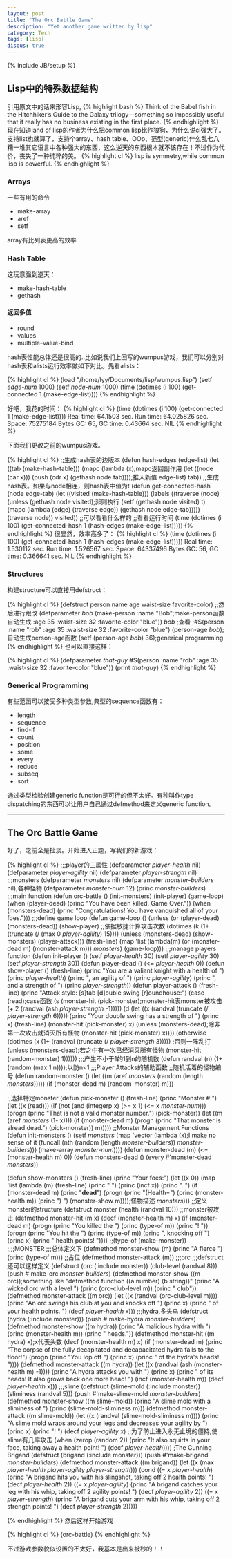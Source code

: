 ```yaml
---
layout: post
title: "The Orc Battle Game"
description: "Yet another game written by lisp"
category: Tech
tags: [lisp]
disqus: true
---
```

{% include JB/setup %}

## Lisp中的特殊数据结构
引用原文中的话来形容Lisp,
{% highlight bash %}
Think of the Babel fish in the Hitchhiker’s Guide to the Galaxy trilogy—something 
so impossibly useful that it really has no business existing in the first place.
{% endhighlight %}
现在知道land of lisp的作者为什么把common lisp比作狼狗，为什么说cl强大了。支持list也就算了，支持个array、hash table、OOp、范型(generic)什么乱七八糟一堆其它语言中各种强大的东西，这么逆天的东西根本就不该存在！不过作为代价，丧失了一种纯粹的美。
{% highlight cl %}
lisp is symmetry,while common lisp is powerful.
{% endhighlight %}

### Arrays
一些有用的命令

- make-array
- aref
- setf

array有比列表更高的效率
### Hash Table
这玩意强到逆天：

- make-hash-table
- gethash

#### 返回多值

- round
- values
- multiple-value-bind

hash表性能总体还是很高的..比如说我们上回写的wumpus游戏，我们可以分别对hash表和alists运行效率做如下对比。先看alists：

{% highlight cl %}
(load "/home/lyy/Documents/lisp/wumpus.lisp")
(setf *edge-num* 1000)
(setf *node-num* 1000)
(time (dotimes (i 100) (get-connected 1 (make-edge-list))))
{% endhighlight %}

好吧，我花的时间：
{% highlight cl %}
(time (dotimes (i 100) (get-connected 1 (make-edge-list))))
Real time: 64.1503 sec.
Run time: 64.025826 sec.
Space: 75275184 Bytes
GC: 65, GC time: 0.43664 sec.
NIL
{% endhighlight %}

下面我们更改之前的wumpus游戏。

{% highlight cl %}
;;生成hash表的边版本
(defun hash-edges (edge-list)
  (let ((tab (make-hash-table)))
    (mapc (lambda (x);mapc返回副作用
            (let ((node (car x)))
              (push (cdr x) (gethash node tab))));推入新值
          edge-list)
    tab))
;;生成hash表。如果与node相连，则hash表中值为t
(defun get-connected-hash (node edge-tab)
  (let ((visited (make-hash-table)))
    (labels ((traverse (node)
               (unless (gethash node visited);非则执行
                 (setf (gethash node visited) t)
                 (mapc (lambda (edge)
                         (traverse edge))
                       (gethash node edge-tab)))))
      (traverse node))
    visited))
;;可以看看什么样的
;;看看运行时间
(time (dotimes (i 100)
        (get-connected-hash 1 (hash-edges (make-edge-list)))))
{% endhighlight %}
很显然，效率高多了：
{% highlight cl %}
(time (dotimes (i 100)
        (get-connected-hash 1 (hash-edges (make-edge-list)))))
Real time: 1.530112 sec.
Run time: 1.526567 sec.
Space: 64337496 Bytes
GC: 56, GC time: 0.366641 sec.
NIL
{% endhighlight %}

### Structures
构建structure可以直接用defstruct：

{% highlight cl %}
(defstruct person
  name
  age
  waist-size
  favorite-color)
;;然后进行跟改
(defparameter *bob* (make-person :name "Bob";make-person函数自动生成
                                 :age 35
                                 :waist-size 32
                                 :favorite-color "blue"))
*bob* ;查看
;#S(person :name "rob" :age 35 :waist-size 32 :favorite-color "blue")
(person-age *bob*);自动生成person-age函数
(setf (person-age *bob*) 36);generical programming
{% endhighlight %}
也可以直接这样：

{% highlight cl %}
(defparameter *that-guy* #S(person :name "rob" :age 35 :waist-size 32
                                   :favorite-color "blue"))
(print *that-guy*) 
{% endhighlight %}

### Generical Programming
有些范函可以接受多种类型参数,典型的sequence函数有：

- length
- sequence
- find-if
- count
- position
- some
- every
- reduce
- subseq
- sort

通过类型检验创建generic function是可行的但不太好。有种叫作type dispatching的东西可以让用户自己通过defmethod来定义generic function。

***
## The Orc Battle Game
好了，之前全是扯淡。开始进入正题，写我们的新游戏：

{% highlight cl %}
;;;player的三属性
(defparameter *player-health* nil)
(defparameter *player-agility* nil)
(defparameter *player-strength* nil)
;;;monsters
(defparameter *monsters* nil)
(defparameter *monster-builders* nil);各种怪物
(defparameter *monster-num* 12)
(princ *monster-builders*) 
;;;main function
(defun orc-battle ()
  (init-monsters)
  (init-player)
  (game-loop)
  (when (player-dead)
    (princ "You have been killed. Game Over."))
  (when (monsters-dead)
    (princ "Congratulations! You have vanquished all of your foes.")))
;;;define game loop
(defun game-loop ()
  (unless (or (player-dead) (monsters-dead))
    (show-player)
  ;;依据敏捷计算攻击次数
    (dotimes (k (1+ (truncate (/ (max 0 *player-agility*) 15))))
      (unless (monsters-dead)
        (show-monsters)
        (player-attack)))
    (fresh-line)
    (map 'list
         (lambda(m)
           (or (monster-dead m) (monster-attack m)))
         *monsters*)
    (game-loop)))
;;;manage players function
(defun init-player ()
  (setf *player-health* 30)
  (setf *player-agility* 30)
  (setf *player-strength* 30))
(defun player-dead ()
  (<= *player-health* 0))
(defun show-player ()
  (fresh-line)
  (princ "You are a valiant knight with a health of ")
  (princ *player-health*)
  (princ ", an agility of ")
  (princ *player-agility*)
  (princ ", and a strength of ")
  (princ *player-strength*))
(defun player-attack ()
  (fresh-line)
  (princ "Attack style: [s]tab [d]ouble swing [r]oundhouse:")
  (case (read);case函数
    (s (monster-hit (pick-monster);monster-hit表monster被攻击
                    (+ 2 (randval (ash *player-strength* -1)))))
    (d (let ((x (randval (truncate (/ *player-strength* 6)))))
         (princ "Your double swing has a strength of ")
         (princ x)
         (fresh-line)
         (monster-hit (pick-monster) x)
         (unless (monsters-dead);除非第一次攻击就消灭所有怪物
           (monster-hit (pick-monster) x))))
    (otherwise (dotimes (x (1+ (randval (truncate (/ *player-strength* 3)))))
;否则一阵乱打
                 (unless (monsters-dead);若之中有一次已经消灭所有怪物
                   (monster-hit (random-monster) 1))))))
;;;产生不小于1的1到n的随机数
(defun randval (n)
  (1+ (random (max 1 n))));以防n<1
;;;Player Attacks的辅助函数
;;随机活着的怪物编号
(defun random-monster ()
  (let ((m (aref *monsters* (random (length *monsters*)))))
    (if (monster-dead m)
      (random-monster)
      m)))

;;选择特定monster
(defun pick-monster ()
  (fresh-line)
  (princ "Monster #:")
  (let ((x (read)))
    (if (not (and (integerp x) (>= x 1) (<= x *monster-num*)))
      (progn (princ "That is not a valid monster number.")
             (pick-monster))
      (let ((m (aref *monsters* (1- x))))
        (if (monster-dead m)
          (progn (princ "That monster is alread dead.")
                 (pick-monster))
          m)))))
;;Monster Management Functions
(defun init-monsters ()
  (setf *monsters*
        (map 'vector
             (lambda (x);I make no sense of it
               (funcall (nth (random (length *monster-builders*))
                             *monster-builders*)))
             (make-array *monster-num*))))
(defun monster-dead (m)
  (<= (monster-health m) 0))
(defun monsters-dead ()
  (every #'monster-dead *monsters*))

(defun show-monsters ()
  (fresh-line)
  (princ "Your foes:")
  (let ((x 0))
    (map 'list
         (lambda (m)
           (fresh-line)
           (princ "     ")
           (princ (incf x))
           (princ ". ")
           (if (monster-dead m)
             (princ "**dead**")
             (progn (princ "(Health=")
                    (princ (monster-health m))
                    (princ ") ")
                    (monster-show m))));怪物描述
                  *monsters*)))
;;定义monster的structure
(defstruct monster (health (randval 10)))
;;monster被攻击
(defmethod monster-hit (m x)
  (decf (monster-health m) x)
  (if (monster-dead m)
    (progn (princ "You killed the ")
           (princ (type-of m))
           (princ "! "))
    (progn (princ "You hit the ")
           (princ (type-of m))
           (princ ", knocking off ")
           (princ x)
           (princ " health points! "))))
;;(type-of (make-monster))
;;;;MONSTER
;;;总体定义下
(defmethod monster-show (m)
  (princ "A fierce ")
  (princ (type-of m)))
;;占位
(defmethod monster-attack (m))
;;;orc
;;;defstruct还可以这样定义
(defstruct (orc (:include monster)) (club-level (randval 8)))
(push #'make-orc *monster-builders*)
(defmethod monster-show ((m orc));something like "defmethod function ((a number) (b string))"
  (princ "A wicked orc with a level ")
  (princ (orc-club-level m))
  (princ " club"))
(defmethod monster-attack ((m orc))
  (let ((x (randval (orc-club-level m))))
    (princ "An orc swings his club at you and knocks off ")
    (princ x)
    (princ " of your health points. ")
    (decf *player-health* x)))
;;;hydra,多头鸟
(defstruct (hydra (:include monster)))
(push #'make-hydra *monster-builders*)
(defmethod monster-show ((m hydra))
  (princ "A malicious hydra with ")
  (princ (monster-health m))
  (princ " heads."))
(defmethod monster-hit ((m hydra) x);x代表头数
  (decf (monster-health m) x)
  (if (monster-dead m)
    (princ "The corpse of the fully decapitated and decapacitated hydra
           falls to the floor!")
    (progn (princ "You lop off ")
           (princ x)
           (princ " of the hydra's heads! "))))
(defmethod monster-attack ((m hydra))
  (let ((x (randval (ash (monster-health m) -1))))
    (princ "A hydra attacks you with ")
    (princ x)
    (princ " of its heads! It also grows back one more head! ")
    (incf (monster-health m))
    (decf *player-health* x)))
;;;slime
(defstruct (slime-mold (:include monster)) (sliminess (randval 5)))
(push #'make-slime-mold *monster-builders*)
(defmethod monster-show ((m slime-mold))
  (princ "A slime mold with a sliminess of ")
  (princ (slime-mold-sliminess m)))
(defmethod monster-attack ((m slime-mold))
  (let ((x (randval (slime-mold-sliminess m))))
    (princ "A slime mold wraps around your legs and decreases your agility
           by ")
    (princ x)
    (princ "! ")
    (decf *player-agility* x)
    ;;为了防止进入永无止境的僵持,使slime有几率攻击
    (when (zerop (random 2))
      (princ "It also squirts in your face, taking away a health point! ")
      (decf *player-health*))))
;The Cunning Brigand
(defstruct (brigand (:include monster)))
(push #'make-brigand *monster-builders*)
(defmethod monster-attack ((m brigand))
  (let ((x (max *player-health* *player-agility* *player-strength*)))
    (cond ((= x *player-health*)
           (princ "A brigand hits you with his slingshot, taking off 2 health
                  points! ")
                  (decf *player-health* 2))
          ((= x *player-agility*)
           (princ "A brigand catches your leg with his whip, taking off 2
                  agility points! ")
           (decf *player-agility* 2))
          ((= x *player-strength*)
           (princ "A brigand cuts your arm with his whip, taking off 2
                  strength points! ")
           (decf *player-strength* 2)))))

{% endhighlight %}
然后这样开始游戏

{% highlight cl %}
(orc-battle)
{% endhighlight %}

不过游戏参数貌似设置的不太好，我基本是出来被秒的！！
